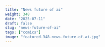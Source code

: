 ```yaml
---
title: "News future of ai"
weight: 348
date: "2025-07-11"
draft: false
slug: "news-future-of-ai"
tags: ["comics"]
image: "featured-348-news-future-of-ai.jpg"
---
```

